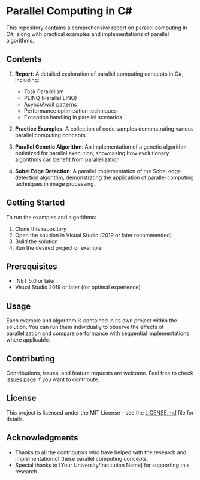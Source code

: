 # Parallel Computing in C#

This repository contains a comprehensive report on parallel computing in C#, along with practical examples and implementations of parallel algorithms.

## Contents

1. **Report**: A detailed exploration of parallel computing concepts in C#, including:
   - Task Parallelism
   - PLINQ (Parallel LINQ)
   - Async/Await patterns
   - Performance optimization techniques
   - Exception handling in parallel scenarios

2. **Practice Examples**: A collection of code samples demonstrating various parallel computing concepts.

3. **Parallel Genetic Algorithm**: An implementation of a genetic algorithm optimized for parallel execution, showcasing how evolutionary algorithms can benefit from parallelization.

4. **Sobel Edge Detection**: A parallel implementation of the Sobel edge detection algorithm, demonstrating the application of parallel computing techniques in image processing.

## Getting Started

To run the examples and algorithms:

1. Clone this repository
2. Open the solution in Visual Studio (2019 or later recommended)
3. Build the solution
4. Run the desired project or example

## Prerequisites

- .NET 5.0 or later
- Visual Studio 2019 or later (for optimal experience)

## Usage

Each example and algorithm is contained in its own project within the solution. You can run them individually to observe the effects of parallelization and compare performance with sequential implementations where applicable.

## Contributing

Contributions, issues, and feature requests are welcome. Feel free to check [issues page](link-to-issues-page) if you want to contribute.

## License

This project is licensed under the MIT License - see the [LICENSE.md](LICENSE.md) file for details.

## Acknowledgments

- Thanks to all the contributors who have helped with the research and implementation of these parallel computing concepts.
- Special thanks to [Your University/Institution Name] for supporting this research.
